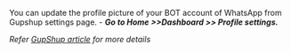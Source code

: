 You can update the profile picture of your BOT account of WhatsApp from Gupshup settings page. - **_Go to Home &gt;&gt;Dashboard &gt;&gt; Profile settings._**

_Refer_ [_GupShup article_](https://support.gupshup.io/hc/en-us/articles/360011977580-How-to-change-my-business-display-picture-) _for more details_
